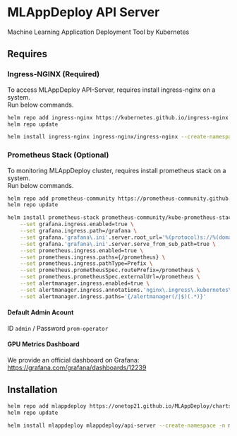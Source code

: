 # MLAppDeploy API Server

Machine Learning Application Deployment Tool by Kubernetes

## Requires
### Ingress-NGINX (Required)
To access MLAppDeploy API-Server, requires install ingress-nginx on a system.<br>
Run below commands.

```bash
helm repo add ingress-nginx https://kubernetes.github.io/ingress-nginx
helm repo update
```
```bash
helm install ingress-nginx ingress-nginx/ingress-nginx --create-namespace -n ingress-nginx
```

### Prometheus Stack (Optional)
To monitoring MLAppDeploy cluster, requires install prometheus stack on a system.<br>
Run below commands.

```bash
helm repo add prometheus-community https://prometheus-community.github.io/helm-charts
helm repo update
```
```bash
helm install prometheus-stack prometheus-community/kube-prometheus-stack --create-namespace -n monitoring \
    --set grafana.ingress.enabled=true \
    --set grafana.ingress.path=/grafana \
    --set grafana.'grafana\.ini'.server.root_url='%(protocol)s://%(domain)s:%(http_port)s/grafana' \
    --set grafana.'grafana\.ini'.server.serve_from_sub_path=true \
    --set prometheus.ingress.enabled=true \
    --set prometheus.ingress.paths={/prometheus} \
    --set prometheus.ingress.pathType=Prefix \
    --set prometheus.prometheusSpec.routePrefix=/prometheus \
    --set prometheus.prometheusSpec.externalUrl=/prometheus \
    --set alertmanager.ingress.enabled=true \
    --set alertmanager.ingress.annotations.'nginx\.ingress\.kubernetes\.io/rewrite-target'='/$2' \
    --set alertmanager.ingress.paths='{/alertmanager(/|$)(.*)}'
```

#### Default Admin Acount
ID `admin` / Password `prom-operator`
#### GPU Metrics Dashboard
We provide an official dashboard on Grafana: https://grafana.com/grafana/dashboards/12239

## Installation

```bash
helm repo add mlappdeploy https://onetop21.github.io/MLAppDeploy/charts
helm repo update
```
```bash
helm install mlappdeploy mlappdeploy/api-server --create-namespace -n mlad
```
